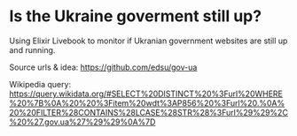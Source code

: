 # Is the Ukraine goverment still up?

Using Elixir Livebook to monitor if Ukranian government websites are still up and running.

Source urls & idea: https://github.com/edsu/gov-ua

Wikipedia query: https://query.wikidata.org/#SELECT%20DISTINCT%20%3Furl%20WHERE%20%7B%0A%20%20%3Fitem%20wdt%3AP856%20%3Furl%20.%0A%20%20FILTER%28CONTAINS%28LCASE%28STR%28%3Furl%29%29%2C%20%27.gov.ua%27%29%29%0A%7D
